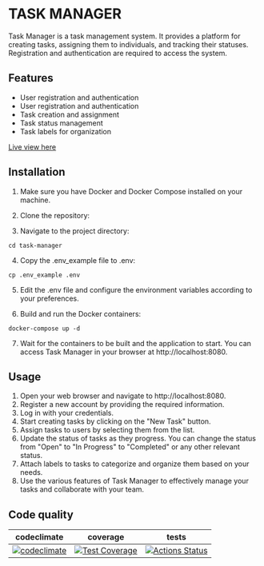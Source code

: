 # TASK MANAGER


Task Manager is a task management system. It provides a platform for creating tasks, assigning them to individuals, and tracking their statuses. Registration and authentication are required to access the system.

## Features
* User registration and authentication
* User registration and authentication
* Task creation and assignment
* Task status management
* Task labels for organization


[Live view here](https://python-project-lvl4-production-5698.up.railway.app/)

## Installation


1. Make sure you have Docker and Docker Compose installed on your machine.

2. Clone the repository:

3. Navigate to the project directory:

```
cd task-manager
```
4. Copy the .env_example file to .env:
```
cp .env_example .env
```
5. Edit the .env file and configure the environment variables according to your preferences.

6. Build and run the Docker containers:

```
docker-compose up -d
```
7. Wait for the containers to be built and the application to start. You can access Task Manager in your browser at http://localhost:8080.

## Usage
1. Open your web browser and navigate to http://localhost:8080.
2. Register a new account by providing the required information.
3. Log in with your credentials.
4. Start creating tasks by clicking on the "New Task" button.
5. Assign tasks to users by selecting them from the list.
6. Update the status of tasks as they progress. You can change the status from "Open" to "In Progress" to "Completed" or any other relevant status.
7. Attach labels to tasks to categorize and organize them based on your needs.
8. Use the various features of Task Manager to effectively manage your tasks and collaborate with your team.


## Сode quality

| codeclimate | coverage | tests |
|:---:|:---:|:---:|
| [![codeclimate](https://api.codeclimate.com/v1/badges/52d3833c844707328f27/maintainability)](https://codeclimate.com/github/Nella611/python-project-lvl4/maintainability) | [![Test Coverage](https://api.codeclimate.com/v1/badges/52d3833c844707328f27/test_coverage)](https://codeclimate.com/github/Nella611/python-project-lvl4/test_coverage) | [![Actions Status](https://github.com/Nella611/python-project-lvl4/workflows/hexlet-check/badge.svg)](https://github.com/Nella611/python-project-lvl4/actions) |


